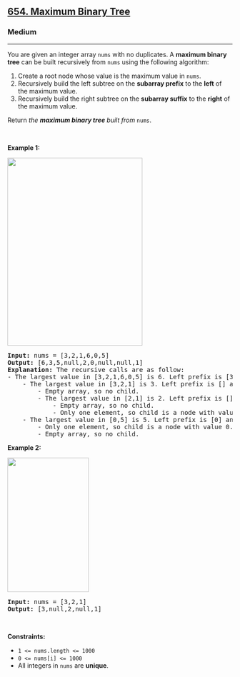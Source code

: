 <h2><a href="https://leetcode.com/problems/maximum-binary-tree/">654. Maximum Binary Tree</a></h2><h3>Medium</h3><hr><div style="user-select: auto;"><p style="user-select: auto;">You are given an integer array <code style="user-select: auto;">nums</code> with no duplicates. A <strong style="user-select: auto;">maximum binary tree</strong> can be built recursively from <code style="user-select: auto;">nums</code> using the following algorithm:</p>

<ol style="user-select: auto;">
	<li style="user-select: auto;">Create a root node whose value is the maximum value in <code style="user-select: auto;">nums</code>.</li>
	<li style="user-select: auto;">Recursively build the left subtree on the <strong style="user-select: auto;">subarray prefix</strong> to the <strong style="user-select: auto;">left</strong> of the maximum value.</li>
	<li style="user-select: auto;">Recursively build the right subtree on the <strong style="user-select: auto;">subarray suffix</strong> to the <strong style="user-select: auto;">right</strong> of the maximum value.</li>
</ol>

<p style="user-select: auto;">Return <em style="user-select: auto;">the <strong style="user-select: auto;">maximum binary tree</strong> built from </em><code style="user-select: auto;">nums</code>.</p>

<p style="user-select: auto;">&nbsp;</p>
<p style="user-select: auto;"><strong class="example" style="user-select: auto;">Example 1:</strong></p>
<img alt="" src="https://assets.leetcode.com/uploads/2020/12/24/tree1.jpg" style="width: 302px; height: 421px; user-select: auto;">
<pre style="user-select: auto;"><strong style="user-select: auto;">Input:</strong> nums = [3,2,1,6,0,5]
<strong style="user-select: auto;">Output:</strong> [6,3,5,null,2,0,null,null,1]
<strong style="user-select: auto;">Explanation:</strong> The recursive calls are as follow:
- The largest value in [3,2,1,6,0,5] is 6. Left prefix is [3,2,1] and right suffix is [0,5].
    - The largest value in [3,2,1] is 3. Left prefix is [] and right suffix is [2,1].
        - Empty array, so no child.
        - The largest value in [2,1] is 2. Left prefix is [] and right suffix is [1].
            - Empty array, so no child.
            - Only one element, so child is a node with value 1.
    - The largest value in [0,5] is 5. Left prefix is [0] and right suffix is [].
        - Only one element, so child is a node with value 0.
        - Empty array, so no child.
</pre>

<p style="user-select: auto;"><strong class="example" style="user-select: auto;">Example 2:</strong></p>
<img alt="" src="https://assets.leetcode.com/uploads/2020/12/24/tree2.jpg" style="width: 182px; height: 301px; user-select: auto;">
<pre style="user-select: auto;"><strong style="user-select: auto;">Input:</strong> nums = [3,2,1]
<strong style="user-select: auto;">Output:</strong> [3,null,2,null,1]
</pre>

<p style="user-select: auto;">&nbsp;</p>
<p style="user-select: auto;"><strong style="user-select: auto;">Constraints:</strong></p>

<ul style="user-select: auto;">
	<li style="user-select: auto;"><code style="user-select: auto;">1 &lt;= nums.length &lt;= 1000</code></li>
	<li style="user-select: auto;"><code style="user-select: auto;">0 &lt;= nums[i] &lt;= 1000</code></li>
	<li style="user-select: auto;">All integers in <code style="user-select: auto;">nums</code> are <strong style="user-select: auto;">unique</strong>.</li>
</ul>
</div>